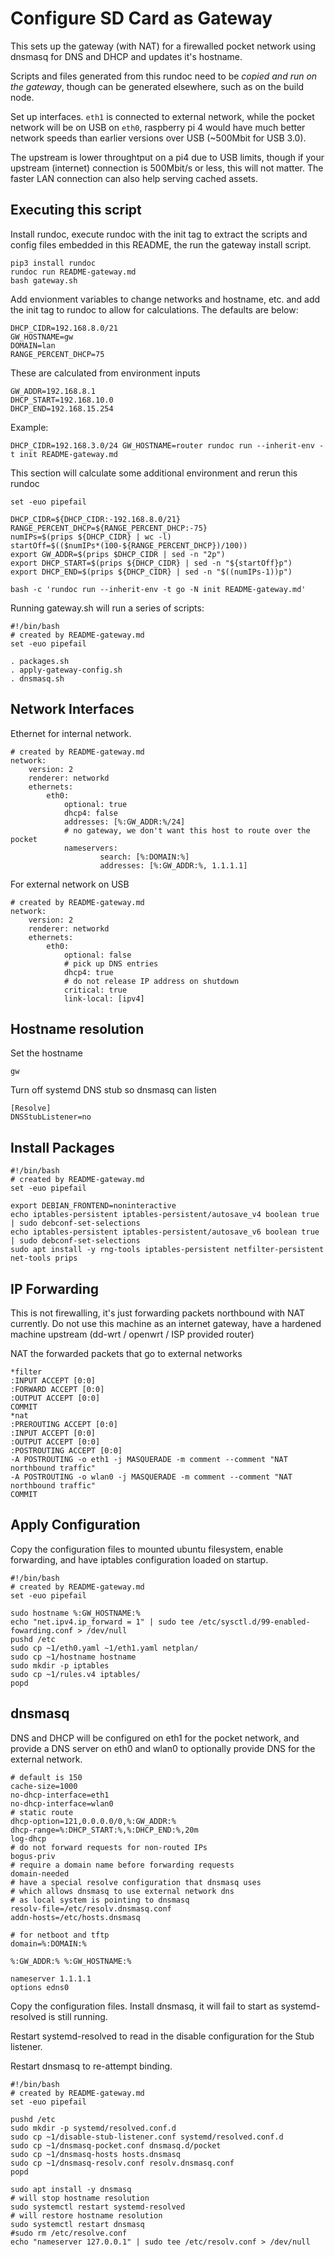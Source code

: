 # Configure SD Card as Gateway

This sets up the gateway (with NAT) for a firewalled pocket network using dnsmasq for DNS and DHCP and updates it's hostname.

Scripts and files generated from this rundoc need to be *copied and run on the gateway*, though can be generated elsewhere, such as on the build node.

Set up interfaces.  `eth1` is connected to external network, while the pocket network will be on USB on `eth0`, raspberry pi 4 would have much better network speeds than earlier versions over USB (~500Mbit for USB 3.0).

The upstream is lower throughtput on a pi4 due to USB limits, though if your upstream (internet) connection is 500Mbit/s or less, this will not matter.  The faster LAN connection can also help serving cached assets.

## Executing this script

Install rundoc, execute rundoc with the init tag to extract the scripts and config files embedded in this README, the run the gateway install script.

```
pip3 install rundoc
rundoc run README-gateway.md
bash gateway.sh 
```

Add envionment variables to change networks and hostname, etc. and add the init tag to rundoc to allow for calculations.  The defaults are below:

```env#go
DHCP_CIDR=192.168.8.0/21
GW_HOSTNAME=gw
DOMAIN=lan
RANGE_PERCENT_DHCP=75
```

These are calculated from environment inputs

```env#init#go
GW_ADDR=192.168.8.1
DHCP_START=192.168.10.0
DHCP_END=192.168.15.254
```

Example:

```
DHCP_CIDR=192.168.3.0/24 GW_HOSTNAME=router rundoc run --inherit-env -t init README-gateway.md
```

This section will calculate some additional environment and rerun this rundoc

```bash#init
set -euo pipefail

DHCP_CIDR=${DHCP_CIDR:-192.168.8.0/21}
RANGE_PERCENT_DHCP=${RANGE_PERCENT_DHCP:-75}
numIPs=$(prips ${DHCP_CIDR} | wc -l)
startOff=$(($numIPs*(100-${RANGE_PERCENT_DHCP})/100))
export GW_ADDR=$(prips $DHCP_CIDR | sed -n "2p")
export DHCP_START=$(prips ${DHCP_CIDR} | sed -n "${startOff}p")
export DHCP_END=$(prips ${DHCP_CIDR} | sed -n "$((numIPs-1))p")

bash -c 'rundoc run --inherit-env -t go -N init README-gateway.md'
```

Running gateway.sh will run a series of scripts:

```create-file:gateway.sh#go
#!/bin/bash
# created by README-gateway.md
set -euo pipefail

. packages.sh
. apply-gateway-config.sh
. dnsmasq.sh
```

## Network Interfaces

Ethernet for internal network.
```r-create-file:eth0.yaml#go
# created by README-gateway.md
network:
    version: 2
    renderer: networkd
    ethernets:
        eth0:
            optional: true
            dhcp4: false
            addresses: [%:GW_ADDR:%/24]
            # no gateway, we don't want this host to route over the pocket
            nameservers:
                    search: [%:DOMAIN:%]
                    addresses: [%:GW_ADDR:%, 1.1.1.1]
```

For external network on USB

```create-file:eth1.yaml#go
# created by README-gateway.md
network:
    version: 2
    renderer: networkd
    ethernets:
        eth0:
            optional: false
            # pick up DNS entries
            dhcp4: true
            # do not release IP address on shutdown
            critical: true
            link-local: [ipv4]
```


## Hostname resolution

Set the hostname

```create-file:hostname#go
gw
```

Turn off systemd DNS stub so dnsmasq can listen 
```create-file:disable-stub-listener.conf#go
[Resolve]
DNSStubListener=no
```

## Install Packages

```create-file:packages.sh#go
#!/bin/bash
# created by README-gateway.md
set -euo pipefail

export DEBIAN_FRONTEND=noninteractive
echo iptables-persistent iptables-persistent/autosave_v4 boolean true | sudo debconf-set-selections
echo iptables-persistent iptables-persistent/autosave_v6 boolean true | sudo debconf-set-selections
sudo apt install -y rng-tools iptables-persistent netfilter-persistent net-tools prips
```

## IP Forwarding

This is not firewalling, it's just forwarding packets northbound with NAT currently.  Do not use this machine as an internet gateway, have a hardened machine upstream (dd-wrt / openwrt / ISP provided router)

NAT the forwarded packets that go to external networks
```create-file:rules.v4#go
*filter
:INPUT ACCEPT [0:0]
:FORWARD ACCEPT [0:0]
:OUTPUT ACCEPT [0:0]
COMMIT
*nat
:PREROUTING ACCEPT [0:0]
:INPUT ACCEPT [0:0]
:OUTPUT ACCEPT [0:0]
:POSTROUTING ACCEPT [0:0]
-A POSTROUTING -o eth1 -j MASQUERADE -m comment --comment "NAT northbound traffic"
-A POSTROUTING -o wlan0 -j MASQUERADE -m comment --comment "NAT northbound traffic"
COMMIT
```


## Apply Configuration

Copy the configuration files to mounted ubuntu filesystem, enable forwarding, and have iptables configuration loaded on startup.
```r-create-file:apply-gateway-config.sh#go
#!/bin/bash
# created by README-gateway.md
set -euo pipefail

sudo hostname %:GW_HOSTNAME:%
echo "net.ipv4.ip_forward = 1" | sudo tee /etc/sysctl.d/99-enabled-fowarding.conf > /dev/null
pushd /etc
sudo cp ~1/eth0.yaml ~1/eth1.yaml netplan/
sudo cp ~1/hostname hostname
sudo mkdir -p iptables
sudo cp ~1/rules.v4 iptables/
popd
```

## dnsmasq

DNS and DHCP will be configured on eth1 for the pocket network, and provide a DNS server on eth0 and wlan0 to optionally provide DNS for the external network.

```r-create-file:dnsmasq-pocket.conf#go
# default is 150
cache-size=1000
no-dhcp-interface=eth1
no-dhcp-interface=wlan0
# static route
dhcp-option=121,0.0.0.0/0,%:GW_ADDR:%
dhcp-range=%:DHCP_START:%,%:DHCP_END:%,20m
log-dhcp
# do not forward requests for non-routed IPs
bogus-priv
# require a domain name before forwarding requests
domain-needed
# have a special resolve configuration that dnsmasq uses
# which allows dnsmasq to use external network dns
# as local system is pointing to dnsmasq
resolv-file=/etc/resolv.dnsmasq.conf
addn-hosts=/etc/hosts.dnsmasq

# for netboot and tftp
domain=%:DOMAIN:%
```

```r-create-file:dnsmasq-hosts#go
%:GW_ADDR:% %:GW_HOSTNAME:%
```

```create-file:dnsmasq-resolv.conf#go
nameserver 1.1.1.1
options edns0
```

Copy the configuration files. Install dnsmasq, it will fail to start as systemd-resolved is still running.

Restart systemd-resolved to read in the disable configuration for the Stub listener.

Restart dnsmasq to re-attempt binding.

```create-file:dnsmasq.sh#go
#!/bin/bash
# created by README-gateway.md
set -euo pipefail

pushd /etc
sudo mkdir -p systemd/resolved.conf.d
sudo cp ~1/disable-stub-listener.conf systemd/resolved.conf.d
sudo cp ~1/dnsmasq-pocket.conf dnsmasq.d/pocket
sudo cp ~1/dnsmasq-hosts hosts.dnsmasq
sudo cp ~1/dnsmasq-resolv.conf resolv.dnsmasq.conf
popd

sudo apt install -y dnsmasq
# will stop hostname resolution
sudo systemctl restart systemd-resolved
# will restore hostname resolution
sudo systemctl restart dnsmasq
#sudo rm /etc/resolve.conf
echo "nameserver 127.0.0.1" | sudo tee /etc/resolv.conf > /dev/null
```
